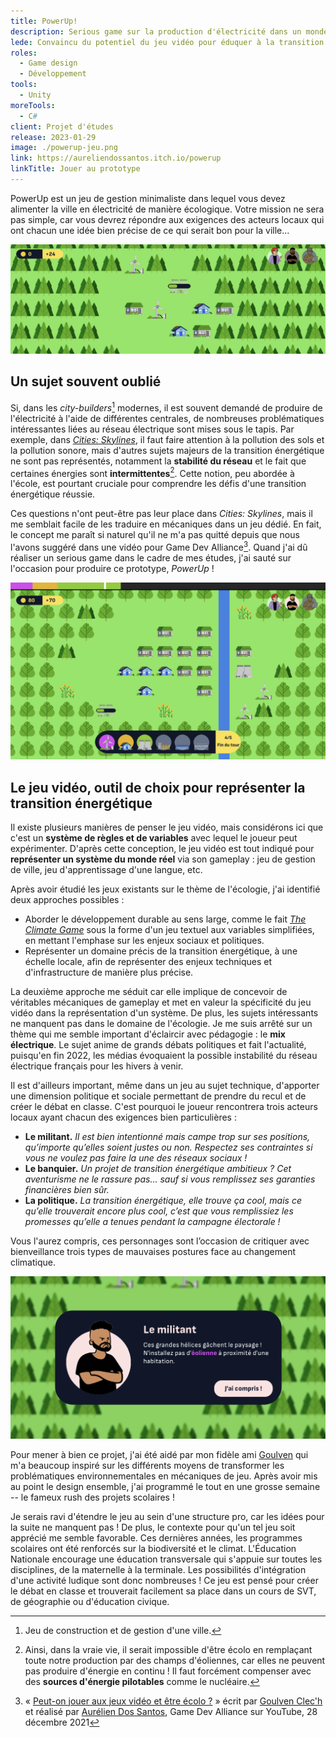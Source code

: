 ```yaml
---
title: PowerUp!
description: Serious game sur la production d'électricité dans un monde écologique.
lede: Convaincu du potentiel du jeu vidéo pour éduquer à la transition écologique, j'ai dédié mon serious game de fin d'études au sujet de l'électricité.
roles:
  - Game design
  - Développement
tools:
  - Unity
moreTools:
  - C#
client: Projet d'études
release: 2023-01-29
image: ./powerup-jeu.png
link: https://aureliendossantos.itch.io/powerup
linkTitle: Jouer au prototype
---
```


PowerUp est un jeu de gestion minimaliste dans lequel vous devez alimenter la ville en électricité de manière écologique. Votre mission ne sera pas simple, car vous devrez répondre aux exigences des acteurs locaux qui ont chacun une idée bien précise de ce qui serait bon pour la ville…

![Capture d'écran d'un niveau de jeu](./wide.png)

## Un sujet souvent oublié

Si, dans les _city-builders_[^city-builder] modernes, il est souvent demandé de produire de l'électricité à l'aide de différentes centrales, de nombreuses problématiques intéressantes liées au réseau électrique sont mises sous le tapis. Par exemple, dans _[Cities: Skylines](https://www.paradoxinteractive.com/games/cities-skylines/about)_, il faut faire attention à la pollution des sols et la pollution sonore, mais d'autres sujets majeurs de la transition énergétique ne sont pas représentés, notamment la **stabilité du réseau** et le fait que certaines énergies sont **intermittentes**[^intermittence]. Cette notion, peu abordée à l'école, est pourtant cruciale pour comprendre les défis d'une transition énergétique réussie.

[^city-builder]: Jeu de construction et de gestion d'une ville.
[^intermittence]: Ainsi, dans la vraie vie, il serait impossible d'être écolo en remplaçant toute notre production par des champs d'éoliennes, car elles ne peuvent pas produire d'énergie en continu ! Il faut forcément compenser avec des **sources d'énergie pilotables** comme le nucléaire.

Ces questions n'ont peut-être pas leur place dans _Cities: Skylines_, mais il me semblait facile de les traduire en mécaniques dans un jeu dédié. En fait, le concept me paraît si naturel qu'il ne m'a pas quitté depuis que nous l'avons suggéré dans une vidéo pour Game Dev Alliance[^vidéo]. Quand j'ai dû réaliser un serious game dans le cadre de mes études, j'ai sauté sur l'occasion pour produire ce prototype, *PowerUp* !

[^vidéo]: « [Peut-on jouer aux jeux vidéo et être écolo ?](https://www.youtube.com/watch?v=pXkEx7iBvEo) » écrit par [Goulven Clec'h](https://goulven-clech.dev) et réalisé par [Aurélien Dos Santos](https://aureliendossantos.com), Game Dev Alliance sur YouTube, 28 décembre 2021

![Capture d'écran d'un niveau de jeu](./niveau-2.png)

## Le jeu vidéo, outil de choix pour représenter la transition énergétique

Il existe plusieurs manières de penser le jeu vidéo, mais considérons ici que c'est un **système de règles et de variables** avec lequel le joueur peut expérimenter. D'après cette conception, le jeu vidéo est tout indiqué pour **représenter un système du monde réel** via son gameplay : jeu de gestion de ville, jeu d'apprentissage d'une langue, etc.

Après avoir étudié les jeux existants sur le thème de l'écologie, j'ai identifié deux approches possibles :

- Aborder le développement durable au sens large, comme le fait _[The Climate Game](https://ig.ft.com/climate-game/)_ sous la forme d'un jeu textuel aux variables simplifiées, en mettant l'emphase sur les enjeux sociaux et politiques.
- Représenter un domaine précis de la transition énergétique, à une échelle locale, afin de représenter des enjeux techniques et d'infrastructure de manière plus précise.

La deuxième approche me séduit car elle implique de concevoir de véritables mécaniques de gameplay et met en valeur la spécificité du jeu vidéo dans la représentation d'un système. De plus, les sujets intéressants ne manquent pas dans le domaine de l'écologie. Je me suis arrêté sur un thème qui me semble important d'éclaircir avec pédagogie : le **mix électrique**. Le sujet anime de grands débats politiques et fait l'actualité, puisqu'en fin 2022, les médias évoquaient la possible instabilité du réseau électrique français pour les hivers à venir.

Il est d'ailleurs important, même dans un jeu au sujet technique, d'apporter une dimension politique et sociale permettant de prendre du recul et de créer le débat en classe. C'est pourquoi le joueur rencontrera trois acteurs locaux ayant chacun des exigences bien particulières :

- **Le militant.** _Il est bien intentionné mais campe trop sur ses positions, qu’importe qu’elles soient justes ou non. Respectez ses contraintes si vous ne voulez pas faire la une des réseaux sociaux !_
- **Le banquier.** _Un projet de transition énergétique ambitieux ? Cet aventurisme ne le rassure pas… sauf si vous remplissez ses garanties financières bien sûr._
- **La politique.** _La transition énergétique, elle trouve ça cool, mais ce qu’elle trouverait encore plus cool, c’est que vous remplissiez les promesses qu’elle a tenues pendant la campagne électorale !_

Vous l'aurez compris, ces personnages sont l’occasion de critiquer avec bienveillance trois types de mauvaises postures face au changement climatique.

![Capture d'écran d'un dialogue avec le militant, demandant de ne pas construire d'éolienne près des habitations.](./militant.png)

Pour mener à bien ce projet, j'ai été aidé par mon fidèle ami [Goulven](https://goulven-clech.dev/) qui m'a beaucoup inspiré sur les différents moyens de transformer les problématiques environnementales en mécaniques de jeu. Après avoir mis au point le design ensemble, j'ai programmé le tout en une grosse semaine -- le fameux rush des projets scolaires !

Je serais ravi d'étendre le jeu au sein d'une structure pro, car les idées pour la suite ne manquent pas ! De plus, le contexte pour qu'un tel jeu soit apprécié me semble favorable. Ces dernières années, les programmes scolaires ont été renforcés sur la biodiversité et le climat. L'Éducation Nationale encourage une éducation transversale qui s'appuie sur toutes les disciplines, de la maternelle à la terminale. Les possibilités d'intégration d'une activité ludique sont donc nombreuses ! Ce jeu est pensé pour créer le débat en classe et trouverait facilement sa place dans un cours de SVT, de géographie ou d'éducation civique.

